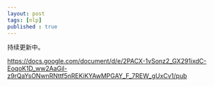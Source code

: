 ```yaml
---
layout: post
tags: [nlp]
published : true
---
```



持续更新中。



https://docs.google.com/document/d/e/2PACX-1vSonz2_GX291ixdC-EoqoK1D_ww2AaGil-z9rQaYsONwnRNttf5nREKiKYAwMPGAY_F_7REW_gUxCv1/pub




<!-- <iframe src="https://docs.google.com/document/d/e/2PACX-1vSonz2_GX291ixdC-EoqoK1D_ww2AaGil-z9rQaYsONwnRNttf5nREKiKYAwMPGAY_F_7REW_gUxCv1/pub?embedded=true"></iframe> -->



